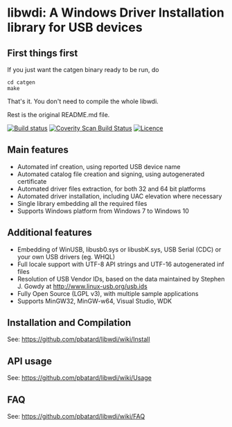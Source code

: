 libwdi: A Windows Driver Installation library for USB devices
=============================================================

First things first
------------------

If you just want the catgen binary ready to be run, do

    cd catgen
    make

That's it. You don't need to compile the whole libwdi.

Rest is the original README.md file.

[![Build status](https://ci.appveyor.com/api/projects/status/p9q869jayrnbfkkt?svg=true)](https://ci.appveyor.com/project/pbatard/libwdi)
[![Coverity Scan Build Status](https://scan.coverity.com/projects/2174/badge.svg)](https://scan.coverity.com/projects/pbatard-libwdi)
[![Licence](https://img.shields.io/badge/license-LGPLv3-blue.svg)](https://www.gnu.org/licenses/lgpl-3.0.en.html)

Main features
-------------

* Automated inf creation, using reported USB device name
* Automated catalog file creation and signing, using autogenerated certificate
* Automated driver files extraction, for both 32 and 64 bit platforms
* Automated driver installation, including UAC elevation where necessary
* Single library embedding all the required files
* Supports Windows platform from Windows 7 to Windows 10

Additional features
-------------------

* Embedding of WinUSB, libusb0.sys or libusbK.sys, USB Serial (CDC) or your own 
  USB drivers (eg. WHQL)
* Full locale support with UTF-8 API strings and UTF-16 autogenerated inf files
* Resolution of USB Vendor IDs, based on the data maintained by Stephen J. Gowdy 
  at http://www.linux-usb.org/usb.ids
* Fully Open Source (LGPL v3), with multiple sample applications
* Supports MinGW32, MinGW-w64, Visual Studio, WDK

Installation and Compilation
----------------------------

See: https://github.com/pbatard/libwdi/wiki/Install

API usage
---------

See: https://github.com/pbatard/libwdi/wiki/Usage

FAQ
---

See: https://github.com/pbatard/libwdi/wiki/FAQ
